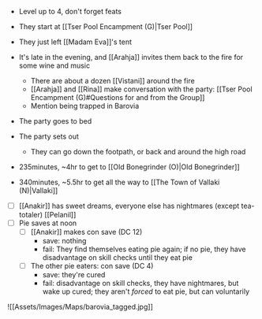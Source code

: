- Level up to 4, don't forget feats
- They start at [[Tser Pool Encampment (G)|Tser Pool]]
- They just left [[Madam Eva]]'s tent
- It's late in the evening, and [[Arahja]] invites them back to the fire for some wine and music
	- There are about a dozen [[Vistani]] around the fire
	- [[Arahja]] and [[Rina]] make conversation with the party: [[Tser Pool Encampment (G)#Questions for and from the Group]]
	- Mention being trapped in Barovia

- The party goes to bed
- The party sets out
	- They can go down the footpath, or back and around the high road
- 235minutes, ~4hr to get to [[Old Bonegrinder (O)|Old Bonegrinder]]
- 340minutes, ~5.5hr to get all the way to [[The Town of Vallaki (N)|Vallaki]]

- [ ] [[Anakir]] has sweet dreams, everyone else has nightmares (except tea-totaler) [[Pelanil]]
- [ ] Pie saves at noon
	- [ ] [[Anakir]] makes con save (DC 12)
		- save: nothing
		- fail: They find themselves eating pie again; if no pie, they have disadvantage on skill checks until they eat pie
	- [ ] The other pie eaters: con save (DC 4)
		- save: they're cured
		- fail: disadvantage on skill checks, they have nightmares, but wake up cured; they aren't *forced* to eat pie, but can voluntarily



![[Assets/Images/Maps/barovia_tagged.jpg]]